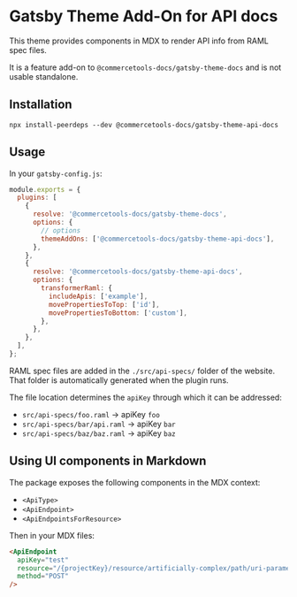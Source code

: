 # Gatsby Theme Add-On for API docs

This theme provides components in MDX to render API info from RAML spec files.

It is a feature add-on to `@commercetools-docs/gatsby-theme-docs` and is not usable standalone.

## Installation

```
npx install-peerdeps --dev @commercetools-docs/gatsby-theme-api-docs
```

## Usage

In your `gatsby-config.js`:

```js
module.exports = {
  plugins: [
    {
      resolve: '@commercetools-docs/gatsby-theme-docs',
      options: {
        // options
        themeAddOns: ['@commercetools-docs/gatsby-theme-api-docs'],
      },
    },
    {
      resolve: '@commercetools-docs/gatsby-theme-api-docs',
      options: {
        transformerRaml: {
          includeApis: ['example'],
          movePropertiesToTop: ['id'],
          movePropertiesToBottom: ['custom'],
        },
      },
    },
  ],
};
```

RAML spec files are added in the `./src/api-specs/` folder of the website. That folder is automatically generated when the plugin runs.

The file location determines the `apiKey` through which it can be addressed:

- `src/api-specs/foo.raml` -> apiKey `foo`
- `src/api-specs/bar/api.raml` -> apiKey `bar`
- `src/api-specs/baz/baz.raml` -> apiKey `baz`

## Using UI components in Markdown

The package exposes the following components in the MDX context:

- `<ApiType>`
- `<ApiEndpoint>`
- `<ApiEndpointsForResource>`

Then in your MDX files:

```markdown
<ApiEndpoint
  apiKey="test"
  resource="/{projectKey}/resource/artificially-complex/path/uri-parameter-one={uriParameterOne}/{uriParameterTwo}"
  method="POST"
/>
```

